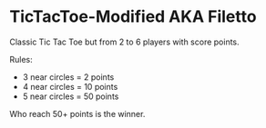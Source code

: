 # TicTacToe-Modified AKA Filetto

Classic Tic Tac Toe but from 2 to 6 players with score points.

Rules:
- 3 near circles = 2 points
- 4 near circles = 10 points
- 5 near circles = 50 points

Who reach 50+ points is the winner.
